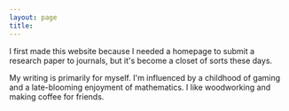 ```yaml
---
layout: page
title: 
---
```


I first made this website because I needed a homepage to submit a research paper to journals, but it's become a closet of sorts these days. 

My writing is primarily for myself. I'm influenced by a childhood of gaming and a late-blooming enjoyment of mathematics. I like woodworking and making coffee for friends. 

